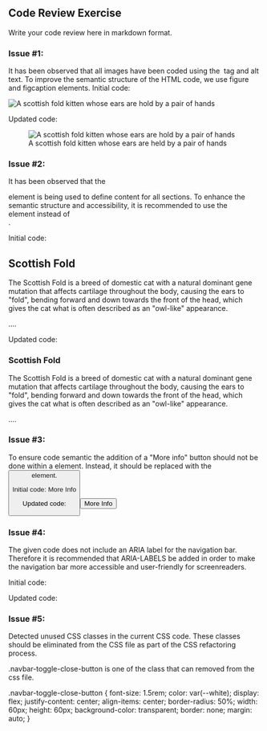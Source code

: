 ## Code Review Exercise

Write your code review here in markdown format.

### Issue #1:

It has been observed that all images have been coded using the <img> tag and alt text. To improve the semantic structure of the HTML code, we use figure and figcaption elements.
Initial code:

<img
           alt="A scottish fold kitten whose ears are hold by a pair of hands"
           class="characteristics-image"
           src="./images/Straight-eared_Scottish_Fold.jpg"
         />

Updated code:

<figure class="characteristics-image">
 <img
   alt="A scottish fold kitten whose ears are hold by a pair of hands"
   src="./images/Straight-eared_Scottish_Fold.jpg"
 />
 <figcaption>A scottish fold kitten whose ears are held by a pair of hands</figcaption>
</figure>

### Issue #2:

It has been observed that the <div> element is being used to define content for all sections. To enhance the semantic structure and accessibility, it is recommended to use the <section> element instead of <div>.

Initial code:

<div class="dark-background-container section-below-navbar">
 <div
   class="space-evenly-distributed-row-container vertically-stacked-mid-screen-container content-container"
 >
   <div class="landing-image"></div>
   <div class="landing-text-container">
     <h1 class="heading-1">Scottish Fold</h1>
     <p>
       The Scottish Fold is a breed of domestic cat with a natural dominant
       gene mutation that affects cartilage throughout the body, causing the
       ears to "fold", bending forward and down towards the front of the head,
       which gives the cat what is often described as an "owl-like" appearance.
     </p>
   </div>
 </div>
 <div id="Introduction" class="content-container"></div>....
</div>

Updated code:

<section class="dark-background-container section-below-navbar">
     <div
       class="space-evenly-distributed-row-container vertically-stacked-mid-screen-container content-container"
     >
       <div class="landing-image"></div>
       <div class="landing-text-container">
         <h1 class="heading-1">Scottish Fold</h1>
         <p>
           The Scottish Fold is a breed of domestic cat with a natural dominant gene mutation that
           affects cartilage throughout the body, causing the ears to "fold", bending forward and
           down towards the front of the head, which gives the cat what is often described as an
           "owl-like" appearance.
         </p>
       </div>
       </div>
       <div id="Introduction" class="content-container"></div>....
     </section>

### Issue #3:

To ensure code semantic the addition of a "More info" button should not be done within a <a> element. Instead, it should be replaced with the <button> element.

Initial code:
<a class="more-info-button">More Info</a>

Updated code:
<button class="more-info-button">More Info</button>

### Issue #4:

The given code does not include an ARIA label for the navigation bar. Therefore it is recommended that ARIA-LABELS be added in order to make the navigation bar more accessible and user-friendly for screenreaders.

Initial code:

<nav class="navbar large-screen-navbar">

Updated code:

<nav class="navbar large-screen-navbar" aria-label="Main Navigation">

### Issue #5:

Detected unused CSS classes in the current CSS code. These classes should be eliminated from the CSS file as part of the CSS refactoring process.

.navbar-toggle-close-button is one of the class that can removed from the css file.

.navbar-toggle-close-button {
font-size: 1.5rem;
color: var(--white);
display: flex;
justify-content: center;
align-items: center;
border-radius: 50%;
width: 60px;
height: 60px;
background-color: transparent;
border: none;
margin: auto;
}
